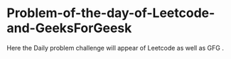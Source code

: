 # Problem-of-the-day-of-Leetcode-and-GeeksForGeesk
Here the Daily problem challenge will appear of Leetcode as well as GFG .
